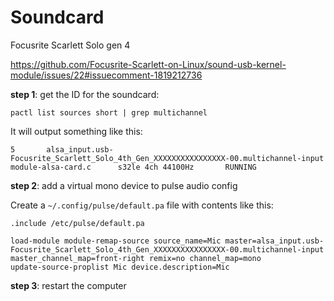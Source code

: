 # Soundcard

Focusrite Scarlett Solo gen 4

https://github.com/Focusrite-Scarlett-on-Linux/sound-usb-kernel-module/issues/22#issuecomment-1819212736

**step 1**: get the ID for the soundcard:

`pactl list sources short | grep multichannel`

It will output something like this:

```
5       alsa_input.usb-Focusrite_Scarlett_Solo_4th_Gen_XXXXXXXXXXXXXXXX-00.multichannel-input     module-alsa-card.c      s32le 4ch 44100Hz       RUNNING
```

**step 2**: add a virtual mono device to pulse audio config

Create a `~/.config/pulse/default.pa` file with contents like this:

```
.include /etc/pulse/default.pa

load-module module-remap-source source_name=Mic master=alsa_input.usb-Focusrite_Scarlett_Solo_4th_Gen_XXXXXXXXXXXXXXXX-00.multichannel-input master_channel_map=front-right remix=no channel_map=mono
update-source-proplist Mic device.description=Mic
```

**step 3**: restart the computer
